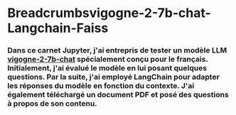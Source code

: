 # Breadcrumbsvigogne-2-7b-chat-Langchain-Faiss


### Dans ce carnet Jupyter, j'ai entrepris de tester un modèle LLM [vigogne-2-7b-chat](https://huggingface.co/bofenghuang/vigogne-2-7b-chat) spécialement conçu pour le français. Initialement, j'ai évalué le modèle en lui posant quelques questions. Par la suite, j'ai employé LangChain pour adapter les réponses du modèle en fonction du contexte. J'ai également téléchargé un document PDF et posé des questions à propos de son contenu.
